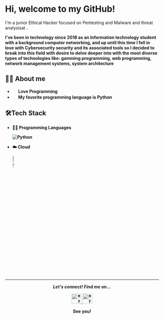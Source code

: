 

# Hi, welcome to my GitHub! 

<p>I'm a junior Ethical Hacker focused on Pentesting and Malware and threat analysisat <strong>. 

I've been in technology since 2018 as an Information technology student with a background computer networking, and up until this  time I fell in love with Cybersecurity security and its associated tools so I  decided to break into this field with desire to delve deeper into with the most diverse types of technologies  like: gamming programming, web programming, network management systems, system architecture
</p>

## 👩‍💻 About me
* <img width="16" src="https://about.gitlab.com/images/blogimages/GitLab-Dev.png" alt="" /> Love Programming
* <img width="16" src="https://cdn3.iconfinder.com/data/icons/logos-and-brands-adobe/512/267_Python-512.png" alt="" /> My favorite programming language is Python


## 🛠️Tech Stack
- 👩‍💻 Programming Languages
  
    ![Python](https://img.shields.io/badge/-Python-05122A?style=flat&logo=python)&nbsp;
    
- ☁️ Cloud
      
    <img src="https://www.neudesic.com/wp-content/uploads/Microsoft_Azure.png" alt="Azure"
    title="Azure" width="10%" />
    



---
 
<p align="center">
  <i>Let's connect! Find me on...</i>
   
<p align="center">

<a href="https://www.linkedin.com/in/chelsyaryeetey">
  <code><img alt="My linkedin" width="32" src="https://th.bing.com/th/id/Rf856d3e21e2b8424a7f9b805f91c39bf?rik=iAF35zp5hTwH5Q&riu=http%3a%2f%2fupload.wikimedia.org%2fwikipedia%2fcommons%2fthumb%2ff%2ff9%2fLinkedin_Shiny_Icon.svg%2f600px-Linkedin_Shiny_Icon.svg.png&ehk=2tliRYem%2brILmEvpk98L%2bTZGOK8XcB8xZ865AB5RwDQ%3d&risl=&pid=ImgRaw" /></code>
</a>
<a href="charyeetey@gmail.com">
<code><img alt="My e-mail" width="32" src="https://th.bing.com/th/id/R2c94e80bc439f8ac26eed33063918083?rik=4GOohs1wTVXZbQ&riu=http%3a%2f%2fupload.wikimedia.org%2fwikipedia%2fcommons%2fthumb%2fb%2fb1%2fEmail_Shiny_Icon.svg%2f1024px-Email_Shiny_Icon.svg.png&ehk=lV8sLmfGMfJDgFFgydLDuGp1fJVLXowNb1kShmsPDB4%3d&risl=&pid=ImgRaw" /></code>
</a>

  <p align="center">
    See you! 

  

   <!--
<a href="https://drive.google.com/file/d/0B20aGN1khT3pMWxEU2ZkZG5CUmc/view"><img src="https://www.datacrunchlab.com/wp-content/uploads/2019/04/Certified-IBM-Analytics-badge.png" alt="IBM Certified Administrator - Cognos 10 BI"
   title="Architecture" width="20%" style="float:left; /> </a> 
**ChelsyA/ChelsyA** is a ✨ _special_ ✨ repository because its `README.md` (this file) appears on your GitHub profile.

Here are some ideas to get you started:

- 🔭 I’m currently working on ...
- 🌱 I’m currently learning ...
- 👯 I’m looking to collaborate on ...
- 🤔 I’m looking for help with ...
- 💬 Ask me about ...
- 📫 How to reach 
